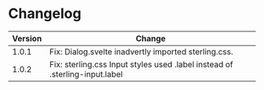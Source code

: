 # Changelog

| Version | Change                                                                      |
| ------- | --------------------------------------------------------------------------- |
| 1.0.1   | Fix: Dialog.svelte inadvertly imported sterling.css.                        |
| 1.0.2   | Fix: sterling.css Input styles used .label instead of .sterling-input.label |
